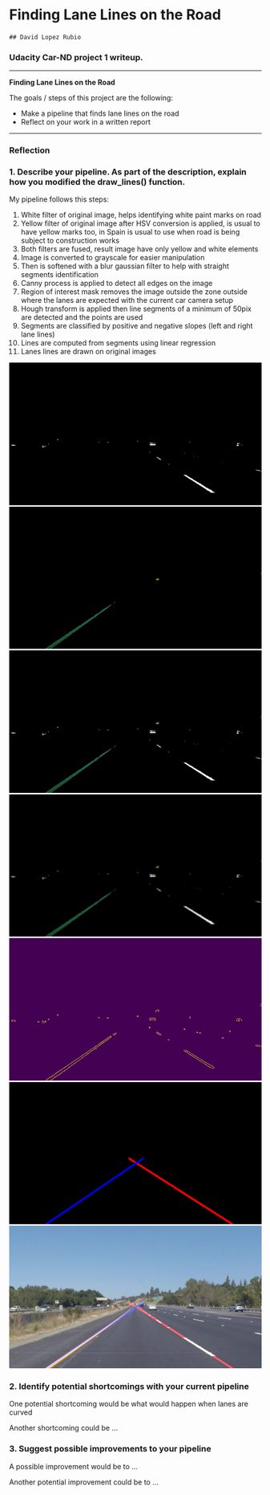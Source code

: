 # **Finding Lane Lines on the Road** 

    ## David Lopez Rubio

### Udacity Car-ND project 1 writeup.

---

**Finding Lane Lines on the Road**

The goals / steps of this project are the following:
* Make a pipeline that finds lane lines on the road
* Reflect on your work in a written report


[//]: # (Image References)



---

### Reflection

### 1. Describe your pipeline. As part of the description, explain how you modified the draw_lines() function.

My pipeline follows this steps:

1) White filter of original image, helps identifying white paint marks on road
2) Yellow filter of original image after HSV conversion is applied, is usual to have yellow marks too, in Spain is usual to use when road is being subject to construction works
3) Both filters are fused, result image have only yellow and white elements
4) Image is converted to grayscale for easier manipulation
5) Then is softened with a blur gaussian filter to help with straight segments identification
6) Canny process is applied to detect all edges on the image
7) Region of interest mask removes the image outside the zone outside where the lanes are expected with the current car camera setup 
8) Hough transform is applied then line segments of a minimum of 50pix are detected and the points are used
9) Segments are classified by positive and negative slopes (left and right lane lines)
10) Lines are computed from segments using linear regression
11) Lanes lines are drawn on original images

[image1]: ./demo_images/demo0.jpg "White filter"
[image2]: ./demo_images/demo1.jpg "Yellow filter"
[image3]: ./demo_images/demo2.jpg "White and yellow bitwise and"
[image4]: ./demo_images/demo3.jpg "Gaussian processing"
[image5]: ./demo_images/demo4.jpg "Canny edges filter"
[image6]: ./demo_images/demo5.jpg "Lines computed with linear regression"
[image7]: ./demo_images/demo6.jpg "Lane lines over original image"



![alt text][image1]
![alt text][image2]
![alt text][image3]
![alt text][image4]
![alt text][image5]
![alt text][image6]
![alt text][image7]



### 2. Identify potential shortcomings with your current pipeline


One potential shortcoming would be what would happen when lanes are curved 

Another shortcoming could be ...


### 3. Suggest possible improvements to your pipeline

A possible improvement would be to ...

Another potential improvement could be to ...
